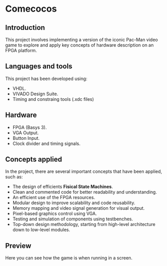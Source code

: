 # Comecocos

## Introduction
This project involves implementing a version of the iconic Pac-Man video game to explore and apply key concepts of hardware description on an FPGA platform.

## Languages and tools
This project has been developed using:
- VHDL.
- VIVADO Design Suite.
- Timing and constraing tools (.xdc files)

## Hardware
- FPGA (Basys 3).
- VGA Output.
- Button Input.
- Clock divider and timing signals.

## Concepts applied
In the project, there are several important concepts that have been applied, such as:
- The design of efficients **Fisical State Machines**.
- Clean and commented code for better readability and understanding.
- An efficient use of the FPGA resources.
- Modular design to improve scalability and code reusability.
- Memory mapping and video signal generation for visual output.
- Pixel-based graphics control using VGA.
- Testing and simulation of components using testbenches.
- Top-down design methodology, starting from high-level architecture down to low-level modules.

## Preview

Here you can see how the game is when running in a screen.






